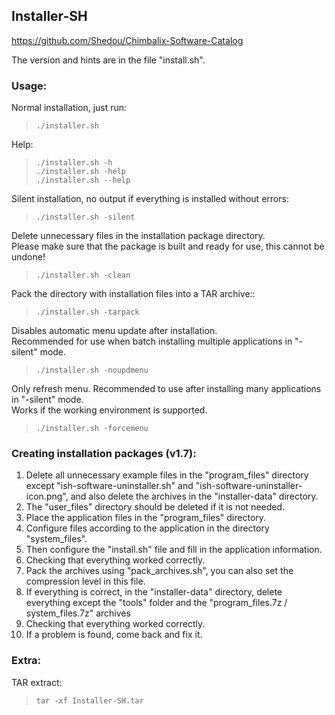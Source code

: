 ## Installer-SH

https://github.com/Shedou/Chimbalix-Software-Catalog

The version and hints are in the file "install.sh".

### Usage:

Normal installation, just run:

> `./installer.sh`

Help:

> `./installer.sh -h`\
> `./installer.sh -help`\
> `./installer.sh --help`

Silent installation, no output if everything is installed without errors:

> `./installer.sh -silent`

Delete unnecessary files in the installation package directory.\
Please make sure that the package is built and ready for use, this cannot be undone!
> `./installer.sh -clean`

Pack the directory with installation files into a TAR archive::

> `./installer.sh -tarpack`

Disables automatic menu update after installation.\
Recommended for use when batch installing multiple applications in "-silent" mode.

> `./installer.sh -noupdmenu`

Only refresh menu. Recommended to use after installing many applications in "-silent" mode.\
Works if the working environment is supported.

> `./installer.sh -forcemenu`

### Creating installation packages (v1.7):

1) Delete all unnecessary example files in the "program_files" directory except "ish-software-uninstaller.sh" and "ish-software-uninstaller-icon.png", and also delete the archives in the "installer-data" directory.
2) The "user_files" directory should be deleted if it is not needed.
3) Place the application files in the "program_files" directory.
4) Configure files according to the application in the directory "system_files".
5) Then configure the "install.sh" file and fill in the application information.
6) Checking that everything worked correctly.
7) Pack the archives using "pack_archives.sh", you can also set the compression level in this file.
8) If everything is correct, in the "installer-data" directory, delete everything except the "tools" folder and the "program_files.7z / system_files.7z" archives
9) Checking that everything worked correctly.
10) If a problem is found, come back and fix it.

### Extra:

TAR extract:

> `tar -xf Installer-SH.tar`
